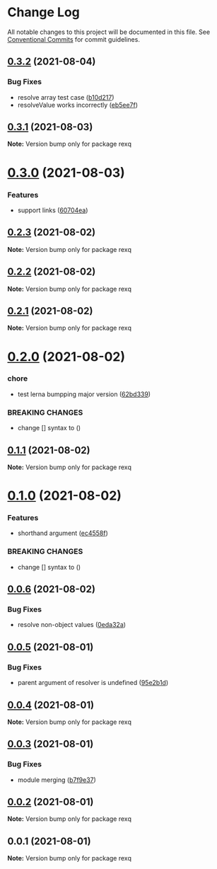 # Change Log

All notable changes to this project will be documented in this file.
See [Conventional Commits](https://conventionalcommits.org) for commit guidelines.

## [0.3.2](https://github.com/linq2js/rexq/compare/rexq@0.3.1...rexq@0.3.2) (2021-08-04)


### Bug Fixes

* resolve array test case ([b10d217](https://github.com/linq2js/rexq/commit/b10d217fb6f21ef4f44a9b8d37c2e3b6e2ad7a97))
* resolveValue works incorrectly ([eb5ee7f](https://github.com/linq2js/rexq/commit/eb5ee7f6ec6a6d55242d95db2e99c25d8d94af5b))





## [0.3.1](https://github.com/linq2js/rexq/compare/rexq@0.3.0...rexq@0.3.1) (2021-08-03)

**Note:** Version bump only for package rexq





# [0.3.0](https://github.com/linq2js/rexq/compare/rexq@0.2.3...rexq@0.3.0) (2021-08-03)


### Features

* support links ([60704ea](https://github.com/linq2js/rexq/commit/60704ea7610db9334972ac8622673707bae57016))





## [0.2.3](https://github.com/linq2js/rexq/compare/rexq@0.2.2...rexq@0.2.3) (2021-08-02)

**Note:** Version bump only for package rexq





## [0.2.2](https://github.com/linq2js/rexq/compare/rexq@0.2.1...rexq@0.2.2) (2021-08-02)

**Note:** Version bump only for package rexq





## [0.2.1](https://github.com/linq2js/rexq/compare/rexq@0.2.0...rexq@0.2.1) (2021-08-02)

**Note:** Version bump only for package rexq





# [0.2.0](https://github.com/linq2js/rexq/compare/rexq@0.1.1...rexq@0.2.0) (2021-08-02)


### chore

* test lerna bumpping major version ([62bd339](https://github.com/linq2js/rexq/commit/62bd33968bf5d9e8959238fededbc7147d17187f))


### BREAKING CHANGES

* change [] syntax to ()





## [0.1.1](https://github.com/linq2js/rexq/compare/rexq@0.1.0...rexq@0.1.1) (2021-08-02)

**Note:** Version bump only for package rexq





# [0.1.0](https://github.com/linq2js/rexq/compare/rexq@0.0.6...rexq@0.1.0) (2021-08-02)


### Features

* shorthand argument ([ec4558f](https://github.com/linq2js/rexq/commit/ec4558f59dfa1d578d0b394c9b0d99232fe0cd28))


### BREAKING CHANGES

* change [] syntax to ()





## [0.0.6](https://github.com/linq2js/rexq/compare/rexq@0.0.5...rexq@0.0.6) (2021-08-02)


### Bug Fixes

* resolve non-object values ([0eda32a](https://github.com/linq2js/rexq/commit/0eda32ae30993c034b31a6bfac77c50cd129c143))





## [0.0.5](https://github.com/linq2js/rexq/compare/rexq@0.0.4...rexq@0.0.5) (2021-08-01)


### Bug Fixes

* parent argument of resolver is undefined ([95e2b1d](https://github.com/linq2js/rexq/commit/95e2b1d5c86788aaf5f8a6bc32967b76043c2530))





## [0.0.4](https://github.com/linq2js/rexq/compare/rexq@0.0.3...rexq@0.0.4) (2021-08-01)

**Note:** Version bump only for package rexq





## [0.0.3](https://github.com/linq2js/rexq/compare/rexq@0.0.2...rexq@0.0.3) (2021-08-01)


### Bug Fixes

* module merging ([b7f9e37](https://github.com/linq2js/rexq/commit/b7f9e3730bff6baa26dbda08014e1a44d9a61f9f))





## [0.0.2](https://github.com/linq2js/rexq/compare/rexq@0.0.1...rexq@0.0.2) (2021-08-01)

**Note:** Version bump only for package rexq





## 0.0.1 (2021-08-01)

**Note:** Version bump only for package rexq
